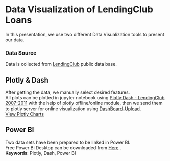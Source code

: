 # Data Visualization of LendingClub Loans

In this presentation, we use two different Data Visualization tools to present our data.

### Data Source

Data is collected from <a href=https://www.lendingclub.com/info/download-data.action>LendingClub</a> public data base.

## Plotly & Dash
After getting the data, we manually select desired features.<br> All plots can be plotted in jupyter notebook using <a href=https://github.com/Milad137/Data-Visualization-of-LendingClub-Loans/blob/master/Plotly%26Dash/Plotly%20Dash%20-%20LendingClub%202007-2011.ipynb>Plotly Dash - LendingClub 2007-2011</a> with the help of plotly offline/online module, 
then we send them to plotly server for online visualization using <a href=https://github.com/Milad137/Data-Visualization-of-LendingClub-Loans/blob/master/Plotly%26Dash/DashBoard-Upload.ipynb>DashBoard-Upload</a>.<br>
<a href=https://plot.ly/dashboard/milad137:54/present#/>View Plotly Charts</a>

## Power BI
Two data sets have been prepared to be linked in Power BI.<br>
Free Power Bi Desktop can be downloaded from <a href="https://www.microsoft.com/en-us/download/details.aspx?id=45331">Here</a> .
<br>
<b>Keywords</b>: Plotly, Dash, Power BI
